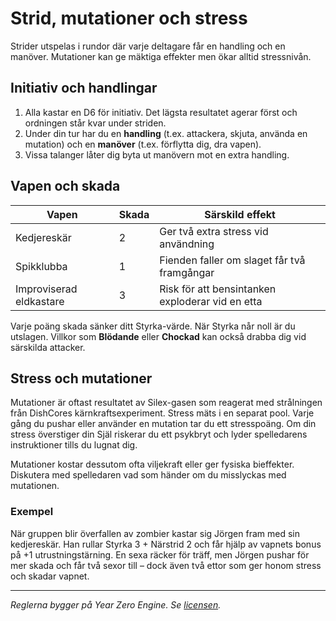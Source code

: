 # Strid, mutationer och stress

Strider utspelas i rundor där varje deltagare får en handling och en manöver. Mutationer kan ge mäktiga effekter men ökar alltid stressnivån.

## Initiativ och handlingar

1. Alla kastar en D6 för initiativ. Det lägsta resultatet agerar först och ordningen står kvar under striden.
2. Under din tur har du en **handling** (t.ex. attackera, skjuta, använda en mutation) och en **manöver** (t.ex. förflytta dig, dra vapen).
3. Vissa talanger låter dig byta ut manövern mot en extra handling.

## Vapen och skada

| Vapen | Skada | Särskild effekt |
|-------|------|----------------|
| Kedjereskär | 2 | Ger två extra stress vid användning |
| Spikklubba | 1 | Fienden faller om slaget får två framgångar |
| Improviserad eldkastare | 3 | Risk för att bensintanken exploderar vid en etta |

Varje poäng skada sänker ditt Styrka-värde. När Styrka når noll är du utslagen. Villkor som **Blödande** eller **Chockad** kan också drabba dig vid särskilda attacker.

## Stress och mutationer

Mutationer är oftast resultatet av Silex-gasen som reagerat med strålningen från DishCores kärnkraftsexperiment.
Stress mäts i en separat pool. Varje gång du pushar eller använder en mutation tar du ett stresspoäng. Om din stress överstiger din Själ riskerar du ett psykbryt och lyder spelledarens instruktioner tills du lugnat dig.

Mutationer kostar dessutom ofta viljekraft eller ger fysiska bieffekter. Diskutera med spelledaren vad som händer om du misslyckas med mutationen.

### Exempel

När gruppen blir överfallen av zombier kastar sig Jörgen fram med sin kedjereskär. Han rullar Styrka 3 + Närstrid 2 och får hjälp av vapnets bonus på +1 utrustningstärning. En sexa räcker för träff, men Jörgen pushar för mer skada och får två sexor till – dock även två ettor som ger honom stress och skadar vapnet.

---
*Reglerna bygger på Year Zero Engine. Se [licensen](../LICENSE.md).* 
